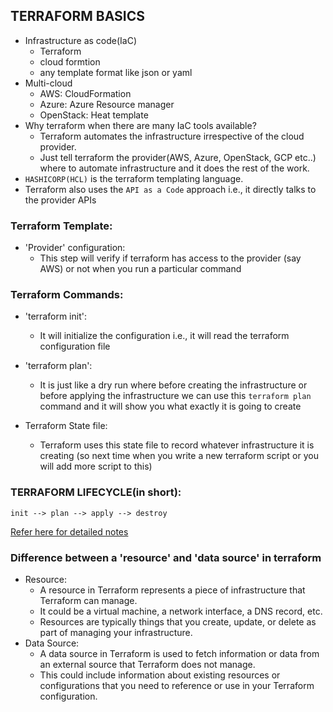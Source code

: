 TERRAFORM BASICS
-----------------

* Infrastructure as code(IaC)
    * Terraform
    * cloud formtion
    * any template format like json or yaml
* Multi-cloud 
    * AWS: CloudFormation
    * Azure: Azure Resource manager
    * OpenStack: Heat template
* Why terraform when there are many IaC tools available?
    * Terraform automates the infrastructure irrespective of the cloud provider. 
    * Just tell terraform the provider(AWS, Azure, OpenStack, GCP etc..) where to automate infrastructure and it does the rest of the work.
* `HASHICORP(HCL)` is the terraform templating language.
* Terraform also uses the `API as a Code` approach i.e., it directly talks to the provider APIs

### Terraform Template:

* 'Provider' configuration: 
    * This step will verify if terraform has access to the provider (say AWS) or not when you run a particular command

### Terraform Commands:

* 'terraform init': 
    * It will initialize the configuration i.e., it will read the terraform configuration file 
* 'terraform plan': 
    * It is just like a dry run where before creating the infrastructure or before applying the infrastructure we can use this `terraform plan` command and it will show you what exactly it is going to create

* Terraform State file:
    * Terraform uses this state file to record whatever infrastructure it is creating (so next time when you write a new terraform script or you will add more script to this) 

### TERRAFORM LIFECYCLE(in short):
```
init --> plan --> apply --> destroy 
```

[Refer here for detailed notes](https://github.com/iam-veeramalla/terraform-zero-to-hero)

### Difference between a 'resource' and 'data source' in terraform

* Resource: 
    * A resource in Terraform represents a piece of infrastructure that Terraform can manage. 
    * It could be a virtual machine, a network interface, a DNS record, etc. 
    * Resources are typically things that you create, update, or delete as part of managing your infrastructure.
* Data Source: 
    * A data source in Terraform is used to fetch information or data from an external source that Terraform does not manage. 
    * This could include information about existing resources or configurations that you need to reference or use in your Terraform configuration.
